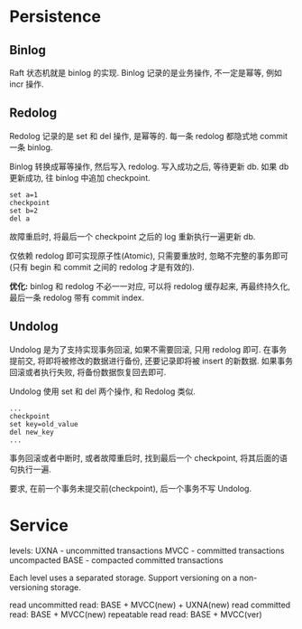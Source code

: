 # Persistence

## Binlog

Raft 状态机就是 binlog 的实现. Binlog 记录的是业务操作, 不一定是幂等, 例如 incr 操作.

## Redolog

Redolog 记录的是 set 和 del 操作, 是幂等的. 每一条 redolog 都隐式地 commit 一条 binlog.

Binlog 转换成幂等操作, 然后写入 redolog. 写入成功之后, 等待更新 db. 如果 db 更新成功, 往 binlog 中追加 checkpoint.

	set a=1
	checkpoint
	set b=2
	del a

故障重启时, 将最后一个 checkpoint 之后的 log 重新执行一遍更新 db.

仅依赖 redolog 即可实现原子性(Atomic), 只需要重放时, 忽略不完整的事务即可(只有 begin 和 commit 之间的 redolog 才是有效的).

**优化:** binlog 和 redolog 不必一一对应, 可以将 redolog 缓存起来, 再最终持久化, 最后一条 redolog 带有 commit index.

## Undolog

Undolog 是为了支持实现事务回滚, 如果不需要回滚, 只用 redolog 即可. 在事务提前交, 将即将被修改的数据进行备份, 还要记录即将被 insert 的新数据. 如果事务回滚或者执行失败, 将备份数据恢复回去即可.

Undolog 使用 set 和 del 两个操作, 和 Redolog 类似.

	...
	checkpoint
	set key=old_value
	del new_key
	...

事务回滚或者中断时, 或者故障重启时, 找到最后一个 checkpoint, 将其后面的语句执行一遍.

要求, 在前一个事务未提交前(checkpoint), 后一个事务不写 Undolog.

# Service

levels:
	UXNA - uncommitted transactions
	MVCC - committed transactions uncompacted
	BASE - compacted committed transactions

Each level uses a separated storage.
Support versioning on a non-versioning storage.

read uncommitted
	read: BASE + MVCC(new) + UXNA(new)
read committed
	read: BASE + MVCC(new)
repeatable read
	read: BASE + MVCC(ver)


